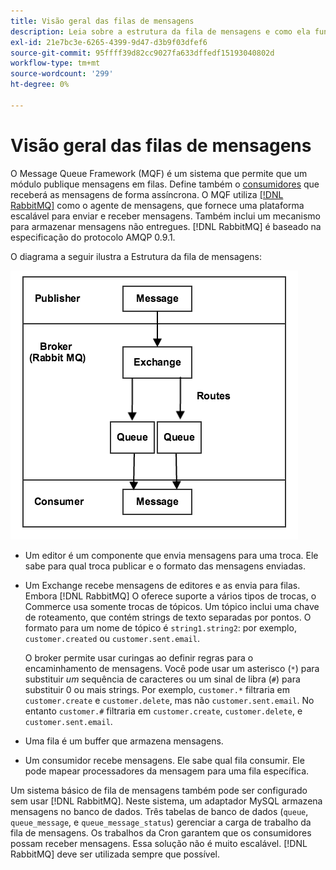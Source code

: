 ```yaml
---
title: Visão geral das filas de mensagens
description: Leia sobre a estrutura da fila de mensagens e como ela funciona com o aplicativo Adobe Commerce e Magento Open Source.
exl-id: 21e7bc3e-6265-4399-9d47-d3b9f03dfef6
source-git-commit: 95ffff39d82cc9027fa633dffedf15193040802d
workflow-type: tm+mt
source-wordcount: '299'
ht-degree: 0%

---
```


# Visão geral das filas de mensagens

O Message Queue Framework (MQF) é um sistema que permite que um módulo publique mensagens em filas. Define também o [consumidores](consumers.md) que receberá as mensagens de forma assíncrona. O MQF utiliza [[!DNL RabbitMQ]](https://www.rabbitmq.com) como o agente de mensagens, que fornece uma plataforma escalável para enviar e receber mensagens. Também inclui um mecanismo para armazenar mensagens não entregues. [!DNL RabbitMQ] é baseado na especificação do protocolo AMQP 0.9.1.

O diagrama a seguir ilustra a Estrutura da fila de mensagens:

![Estrutura da fila de mensagens](../../assets/configuration/mq-framework.png)

- Um editor é um componente que envia mensagens para uma troca. Ele sabe para qual troca publicar e o formato das mensagens enviadas.

- Um Exchange recebe mensagens de editores e as envia para filas. Embora [!DNL RabbitMQ] O oferece suporte a vários tipos de trocas, o Commerce usa somente trocas de tópicos. Um tópico inclui uma chave de roteamento, que contém strings de texto separadas por pontos. O formato para um nome de tópico é `string1.string2`: por exemplo, `customer.created` ou `customer.sent.email`.

   O broker permite usar curingas ao definir regras para o encaminhamento de mensagens. Você pode usar um asterisco (`*`) para substituir _um_ sequência de caracteres ou um sinal de libra (`#`) para substituir 0 ou mais strings. Por exemplo, `customer.*` filtraria em `customer.create` e `customer.delete`, mas não `customer.sent.email`. No entanto `customer.#` filtraria em `customer.create`,  `customer.delete`, e `customer.sent.email`.

- Uma fila é um buffer que armazena mensagens.

- Um consumidor recebe mensagens. Ele sabe qual fila consumir. Ele pode mapear processadores da mensagem para uma fila específica.

Um sistema básico de fila de mensagens também pode ser configurado sem usar [!DNL RabbitMQ]. Neste sistema, um adaptador MySQL armazena mensagens no banco de dados. Três tabelas de banco de dados (`queue`, `queue_message`, e `queue_message_status`) gerenciar a carga de trabalho da fila de mensagens. Os trabalhos da Cron garantem que os consumidores possam receber mensagens. Essa solução não é muito escalável. [!DNL RabbitMQ] deve ser utilizada sempre que possível.
